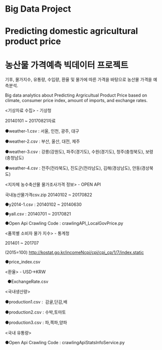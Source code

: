 # Big Data Project
# Predicting domestic agricultural product price

# 농산물 가격예측 빅데이터 프로젝트
기후, 물가지수, 유통량, 수입량, 환율 및 물가에 따른 가격을 바탕으로 농산물 가격을 예측분석. 

Big data analytics about Predicting Argricultual Product Price based on climate, consumer price index, amount of imports,
and exchange rates.

<기상자료 수집> - 기상청 

20140101 ~ 20170821자료

●weather-1.csv : 서울, 인천, 광주, 대구

●weather-2.csv : 부산, 울산, 대전, 제주

●weather-3.csv : 강릉(강원도), 파주(경기도), 수원(경기도), 청주(충청북도), 보령(충청남도)

●weather-4.csv : 전주(전라북도), 진도군(전라남도), 김해(경상남도), 안동(경상북도)


<지자체 농수축산물 물가조사가격 정보> - OPEN API

국내농산물가격csv.zip
20140102 ~ 20170822

●y2014-1.csv : 20140102 ~ 20140630

●yall.csv : 20140701 ~ 20170821

●Open Api Crawling Code : crawlingAPI_LocalGovPrice.py


<품목별 소비자 물가 지수> - 통계청

201401 ~ 201707

(2015=100) http://kostat.go.kr/incomeNcpi/cpi/cpi_cp/1/7/index.static 

●price_index.csv


<환율> - USD->KRW

  
●ExchangeRate.csv
  
  
<국내생산량>

●production1.csv :  감귤,단감,배

●production2.csv : 수박,토마토

●production3.csv : 파,쪽파,양파


<국내 유통량>

●Open Api Crawling Code : crawlingApiStatsInfoService.py

